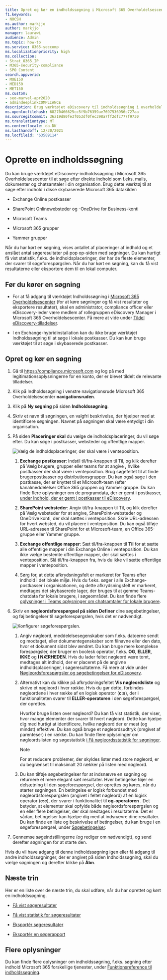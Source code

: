 ```yaml
---
title: Opret og kør en indholdssøgning i Microsoft 365 Overholdelsescenter
f1.keywords:
- NOCSH
ms.author: markjjo
author: markjjo
manager: laurawi
audience: Admin
ms.topic: how-to
ms.service: O365-seccomp
ms.localizationpriority: high
ms.collection:
- Strat_O365_IP
- M365-security-compliance
- SPO_Content
search.appverid:
- MOE150
- MED150
- MET150
ms.custom:
- seo-marvel-apr2020
- admindeeplinkCOMPLIANCE
description: Brug værktøjet eDiscovery til indholdssøgning i overholdelsescenteret til at søge efter indhold i Microsoft 365 tjenester.
ms.openlocfilehash: 68270466625cc5f9b76359ae7697536956c727aa
ms.sourcegitcommit: 36a19d80fe3f053df0fec398a7ff2dfc777f9730
ms.translationtype: MT
ms.contentlocale: da-DK
ms.lasthandoff: 12/30/2021
ms.locfileid: "63589114"
---
```

# <a name="create-a-content-search"></a>Oprette en indholdssøgning

Du kan bruge værktøjet eDiscovery-indholdssøgning i Microsoft 365 Overholdelsescenter til at søge efter direkte indhold som f.eks. mails, dokumenter og chatsamtaler i din organisation. Brug dette værktøj til at søge efter indhold i disse skybaserede Microsoft 365 datakilder:
  
- Exchange Online postkasser

- SharePoint Onlinewebsteder og -OneDrive for Business-konti

- Microsoft Teams

- Microsoft 365 grupper

- Yammer grupper

Når du har kørt en søgning, vises antallet af placeringer af indhold og et anslået antal søgeresultater på pop op-siden med søgninger. Du kan hurtigt få vist statistik, f.eks. de indholdsplaceringer, der har de fleste elementer, der svarer til søgeforespørgslen. Når du har kørt en søgning, kan du få vist resultaterne eller eksportere dem til en lokal computer.

## <a name="before-you-run-a-search"></a>Før du kører en søgning

- For at få adgang til værktøjet Indholdssøgning i <a href="https://go.microsoft.com/fwlink/p/?linkid=2077149" target="_blank">Microsoft 365 Overholdelsescenter</a> (for at køre søgninger og få vist resultater og eksportere resultater), skal en administrator, compliance officer eller eDiscovery-leder være medlem af rollegruppen eDiscovery Manager i Microsoft 365 Overholdelsescenter. Få mere at vide under [Tildel eDiscovery-tilladelser](assign-ediscovery-permissions.md).

- I en Exchange-hybridinstallation kan du ikke bruge værktøjet Indholdssøgning til at søge i lokale postkasser. Du kan kun bruge værktøjet til at søge i skybaserede postkasser.

## <a name="create-and-run-a-search"></a>Opret og kør en søgning
  
1. Gå til <https://compliance.microsoft.com> og log på med legitimationsoplysningerne for en konto, der er blevet tildelt de relevante tilladelser.

2. Klik på Indholdssøgning i venstre navigationsrude Microsoft 365 Overholdelsescenter **navigationsruden**.

3. Klik på **Ny søgning** på siden **Indholdssøgning**.

4. Skriv et navn til søgningen, en valgfri beskrivelse, der hjælper med at identificere søgningen. Navnet på søgningen skal være entydigt i din organisation.

5. På siden **Placeringer skal** du vælge de indholdsplaceringer, du vil søge efter. Du kan søge i postkasser, websteder og offentlige mapper.

    ![Vælg de indholdsplaceringer, der skal være i venteposition.](../media/ContentSearchLocations.png)
  
   1. **Exchange postkasser**: Indstil til/fra-knappen  til Til, og klik derefter på Vælg brugere, grupper eller teams for at angive **,** hvilke postkasser der skal være i venteposition. Brug søgefeltet til at finde brugerpostkasser og distributionsgrupper. Du kan også søge i den postkasse, der er knyttet til et Microsoft-team (efter kanalmeddelelser Office 365 gruppen og Yammer gruppe. Du kan finde flere oplysninger om de programdata, der er gemt i postkasser, [under Indhold, der er gemt i postkasser til eDiscovery](what-is-stored-in-exo-mailbox.md).

   2. **SharePoint websteder**: Angiv til/fra-knappen til Til, og klik derefter  på Vælg websteder for at angive, SharePoint-websteder og OneDrive konti, der skal sættes i venteposition. Skriv URL-adressen for hvert websted, du vil placere i venteposition. Du kan også tilføje URL-adressen til SharePoint for et Microsoft-team, en Office 365-gruppe eller Yammer gruppe.
  
   3. **Exchange offentlige mapper**: Sæt til/fra-knappen til **Til** for at sætte alle offentlige mapper i din Exchange Online i venteposition. Du kan ikke vælge bestemte offentlige mapper, der skal sættes i venteposition. Slå til/fra-knappen fra, hvis du ikke vil sætte offentlige mapper i venteposition.
  
   4. Sørg for, at dette afkrydsningsfelt er markeret for Teams efter indhold i det lokale miljø. Hvis du f.eks. søger i alle Exchange-postkasser i organisationen, og dette afkrydsningsfelt er markeret, medtages det skybaserede lager, der bruges til at gemme Teams-chatdata for lokale brugere, i søgeområdet. Du kan finde flere [oplysninger i Teams oplysninger om chatsamtaler for lokale brugere](search-cloud-based-mailboxes-for-on-premises-users.md).

6. Skriv en **nøgleordsforespørgsel på siden Definer** dine søgebetingelser, og føj betingelser til søgeforespørgslen, hvis det er nødvendigt.

   ![Konfigurer søgeforespørgslen.](../media/ContentSearchQuery.png)

   1. Angiv nøgleord, meddelelsesegenskaber som f.eks. datoerne sendt og modtaget, eller dokumentegenskaber som filnavne eller den dato, hvor et dokument sidst blev ændret. Du kan bruge mere komplekse forespørgsler, der bruger en boolesk operator, f.eks. **OG**, **ELLER**, **IKKE** og **I NÆRHEDEN**. Hvis du lader feltet nøgleord være tomt, medtages alt indhold, der er placeret på de angivne indholdsplaceringer, i søgeresultaterne. Få mere at vide under [Nøgleordsforespørgsler og søgebetingelser for eDiscovery](keyword-queries-and-search-conditions.md).

   2. Alternativt kan du klikke på afkrydsningsfeltet **Vis nøgleordsliste** og skrive et nøgleord i hver række. Hvis du gør dette, forbindes nøgleordene i hver række af en logisk operator (**c:s**), der i funktionaliteten svarer til **ELLER-operatoren** i den søgeforespørgsel, der oprettes.

      Hvorfor bruge listen over nøgleord? Du kan få vist statistik, der viser, hvor mange elementer der svarer til hvert nøgleord. Dette kan hjælpe dig med hurtigt at identificere, hvilke nøgleord der er mest (og mindst) effektive. Du kan også bruge et nøgleordsudtryk (omgivet af parenteser) i en række. Du kan finde flere oplysninger om nøgleordslisten og søgestatistik [i Få nøgleordsstatistik for søgninger](view-keyword-statistics-for-content-search.md#get-keyword-statistics-for-searches).

      > [!NOTE]
      > For at reducere problemer, der skyldes lister med store nøgleord, er du begrænset til maksimalt 20 rækker på listen med nøgleord.

   3. Du kan tilføje søgebetingelser for at indsnævre en søgning og returnere et mere elegant sæt resultater. Hver betingelse føjer en delsætning til den søgeforespørgsel, der oprettes og køres, når du starter søgningen. En betingelse er logisk forbundet med nøgleordsforespørgslen (angivet i feltet nøgleord) af en logisk operator (**c:c**), der svarer i funktionalitet til **og-operatoren** . Det betyder, at elementer skal opfylde både nøgleordsforespørgslen og en eller flere betingelser, der skal medtages i resultaterne. Det er sådan, betingelser kan hjælpe dig med at indsnævre dine resultater. Du kan finde en liste og beskrivelse af betingelser, du kan bruge i en søgeforespørgsel, under [Søgebetingelser](keyword-queries-and-search-conditions.md#search-conditions).

7. Gennemse søgeindstillingerne (og rediger om nødvendigt), og send derefter søgningen for at starte den.
  
Hvis du vil have adgang til denne indholdssøgning igen eller få adgang til  andre indholdssøgninger, der er angivet på siden Indholdssøgning, skal du vælge søgningen og derefter klikke på **Åbn**.

## <a name="next-steps"></a>Næste trin

Her er en liste over de næste trin, du skal udføre, når du har oprettet og kørt en indholdssøgning.

- [Få vist søgeresultater](preview-ediscovery-search-results.md)

- [Få vist statistik for søgeresultater](view-keyword-statistics-for-content-search.md)

- [Eksportér søgeresultater](export-search-results.md)

- [Eksportér en søgerapport](export-a-content-search-report.md)

## <a name="more-information"></a>Flere oplysninger

Du kan finde flere oplysninger om indholdssøgning, f.eks. søgning efter indhold Microsoft 365 forskellige tjenester, under [Funktionsreference til indholdssøgning](content-search-reference.md).
